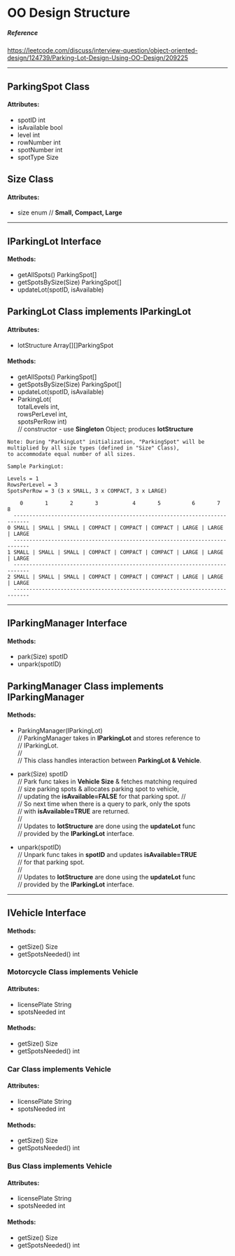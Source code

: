 # OO Design Structure

##### Reference
https://leetcode.com/discuss/interview-question/object-oriented-design/124739/Parking-Lot-Design-Using-OO-Design/209225

---

## ParkingSpot Class
 #### Attributes:
 - spotID int
 - isAvailable bool
 - level int
 - rowNumber int
 - spotNumber int
 - spotType Size

## Size Class
 #### Attributes:
 - size enum // __Small, Compact, Large__

---

## IParkingLot Interface
 #### Methods:
 - getAllSpots() ParkingSpot[]
 - getSpotsBySize(Size) ParkingSpot[]
 - updateLot(spotID, isAvailable)

## ParkingLot Class implements IParkingLot
 #### Attributes:
 - lotStructure Array[][]ParkingSpot
 #### Methods:
 - getAllSpots() ParkingSpot[]
 - getSpotsBySize(Size) ParkingSpot[]
 - updateLot(spotID, isAvailable)
 - ParkingLot( \
        totalLevels int, \
        rowsPerLevel int, \
        spotsPerRow int) \
// constructor - use __Singleton__ Object; produces __lotStructure__

```
Note: During "ParkingLot" initialization, "ParkingSpot" will be
multiplied by all size types (defined in "Size" Class),
to accommodate equal number of all sizes.

Sample ParkingLot:

Levels = 1
RowsPerLevel = 3
SpotsPerRow = 3 (3 x SMALL, 3 x COMPACT, 3 x LARGE)

    0       1       2       3           4       5          6       7       8
  ---------------------------------------------------------------------------
0 SMALL | SMALL | SMALL | COMPACT | COMPACT | COMPACT | LARGE | LARGE | LARGE
  ---------------------------------------------------------------------------
1 SMALL | SMALL | SMALL | COMPACT | COMPACT | COMPACT | LARGE | LARGE | LARGE
  ---------------------------------------------------------------------------
2 SMALL | SMALL | SMALL | COMPACT | COMPACT | COMPACT | LARGE | LARGE | LARGE
  ---------------------------------------------------------------------------

```

---

## IParkingManager Interface
 #### Methods:
 - park(Size) spotID
 - unpark(spotID)

## ParkingManager Class implements IParkingManager
 #### Methods:
 - ParkingManager(IParkingLot) \
 // ParkingManager takes in __IParkingLot__ and stores reference to \
 // IParkingLot. \
 // \
 // This class handles interaction between __ParkingLot & Vehicle__.

 - park(Size) spotID \
 // Park func takes in __Vehicle Size__ & fetches matching required \
 // size parking spots & allocates parking spot to vehicle, \
 // updating the __isAvailable=FALSE__ for that parking spot.
 // \
 // So next time when there is a query to park, only the spots \
 // with __isAvailable=TRUE__ are returned. \
 // \
 // Updates to __lotStructure__ are done using the __updateLot__ func \
 // provided by the __IParkingLot__ interface.

 - unpark(spotID) \
 // Unpark func takes in __spotID__ and updates __isAvailable=TRUE__ \
 // for that parking spot. \
 // \
 // Updates to __lotStructure__ are done using the __updateLot__ func \
 // provided by the __IParkingLot__ interface.

---

## IVehicle Interface
 #### Methods:
 - getSize() Size
 - getSpotsNeeded() int

### Motorcycle Class implements Vehicle
 #### Attributes:
 - licensePlate String
 - spotsNeeded int
 #### Methods:
 - getSize() Size
 - getSpotsNeeded() int

### Car Class implements Vehicle
 #### Attributes:
 - licensePlate String
 - spotsNeeded int
 #### Methods:
 - getSize() Size
 - getSpotsNeeded() int

### Bus Class implements Vehicle
 #### Attributes:
 - licensePlate String
 - spotsNeeded int
 #### Methods:
 - getSize() Size
 - getSpotsNeeded() int
